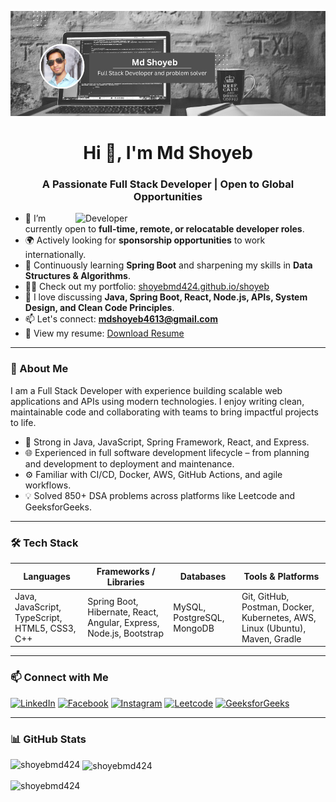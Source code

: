 ![logo](https://github.com/shoyebmd424/shoyebmd424/blob/main/profile-banner.png)

<h1 align="center">Hi 👋, I'm Md Shoyeb</h1>
<h3 align="center">A Passionate Full Stack Developer | Open to Global Opportunities</h3>

<img align="right" alt="Developer" width="400" src="https://mycannabisaccountant.com/wp-content/uploads/2022/02/e87c5693979173.5e7f9c4d14e64.gif">

- 🔭 I’m currently open to **full-time, remote, or relocatable developer roles**.
- 🌍 Actively looking for **sponsorship opportunities** to work internationally.
- 🌱 Continuously learning **Spring Boot** and sharpening my skills in **Data Structures & Algorithms**.
- 👨‍💻 Check out my portfolio: [shoyebmd424.github.io/shoyeb](https://shoyebmd424.github.io/shoyeb/)
- 💬 I love discussing **Java, Spring Boot, React, Node.js, APIs, System Design, and Clean Code Principles**.
- 📫 Let's connect: **mdshoyeb4613@gmail.com**
- 📄 View my resume: [Download Resume](https://drive.google.com/file/d/1jDoBaWXInjHBwx56d0D_DOomHuvIt71y/view)

---

### 🚀 About Me

I am a Full Stack Developer with experience building scalable web applications and APIs using modern technologies. I enjoy writing clean, maintainable code and collaborating with teams to bring impactful projects to life.

- 🔧 Strong in Java, JavaScript, Spring Framework, React, and Express.
- 🌐 Experienced in full software development lifecycle – from planning and development to deployment and maintenance.
- ⚙️ Familiar with CI/CD, Docker, AWS, GitHub Actions, and agile workflows.
- 💡 Solved 850+ DSA problems across platforms like Leetcode and GeeksforGeeks.

---

### 🛠️ Tech Stack

| Languages | Frameworks / Libraries | Databases | Tools & Platforms |
|----------|-------------------------|-----------|-------------------|
| Java, JavaScript, TypeScript, HTML5, CSS3, C++ | Spring Boot, Hibernate, React, Angular, Express, Node.js, Bootstrap | MySQL, PostgreSQL, MongoDB | Git, GitHub, Postman, Docker, Kubernetes, AWS, Linux (Ubuntu), Maven, Gradle |

---

### 📫 Connect with Me

<p align="left">
<a href="https://www.linkedin.com/in/shoyebmd424/" target="_blank"><img src="https://raw.githubusercontent.com/rahuldkjain/github-profile-readme-generator/master/src/images/icons/Social/linked-in-alt.svg" alt="LinkedIn" height="30" width="40"/></a>
<a href="https://www.facebook.com/md.shoyeb.98096/" target="_blank"><img src="https://raw.githubusercontent.com/rahuldkjain/github-profile-readme-generator/master/src/images/icons/Social/facebook.svg" alt="Facebook" height="30" width="40"/></a>
<a href="https://instagram.com/shoyebmd424" target="_blank"><img src="https://raw.githubusercontent.com/rahuldkjain/github-profile-readme-generator/master/src/images/icons/Social/instagram.svg" alt="Instagram" height="30" width="40"/></a>
<a href="https://www.leetcode.com/shoyebmd424" target="_blank"><img src="https://raw.githubusercontent.com/rahuldkjain/github-profile-readme-generator/master/src/images/icons/Social/leet-code.svg" alt="Leetcode" height="30" width="40"/></a>
<a href="https://auth.geeksforgeeks.org/user/mmsa4613" target="_blank"><img src="https://raw.githubusercontent.com/rahuldkjain/github-profile-readme-generator/master/src/images/icons/Social/geeks-for-geeks.svg" alt="GeeksforGeeks" height="30" width="40"/></a>
</p>

---

### 📊 GitHub Stats

<p><img align="left" src="https://github-readme-stats.vercel.app/api/top-langs?username=shoyebmd424&show_icons=true&locale=en&layout=compact" alt="shoyebmd424" /></p>

<p>&nbsp;<img align="center" src="https://github-readme-stats.vercel.app/api?username=shoyebmd424&show_icons=true&locale=en" alt="shoyebmd424" /></p>

<p><img align="center" src="https://github-readme-streak-stats.herokuapp.com/?user=shoyebmd424&" alt="shoyebmd424" /></p>
